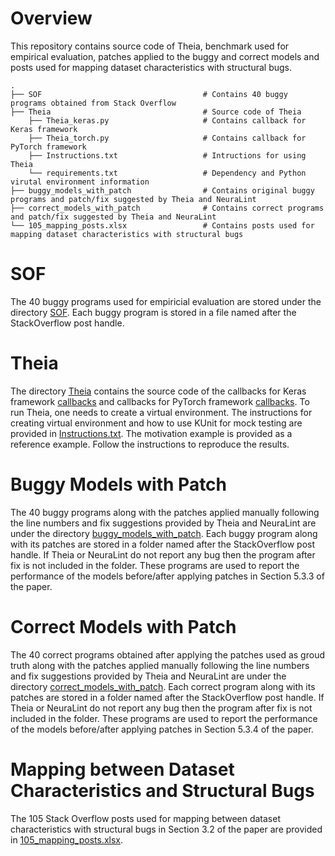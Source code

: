 
# Overview
This repository contains source code of Theia, benchmark used for empirical evaluation, patches applied to the buggy and correct models and posts used for mapping dataset characteristics with structural bugs.  
```
.
├── SOF                                    # Contains 40 buggy programs obtained from Stack Overflow 
├── Theia                                  # Source code of Theia
    ├── Theia_keras.py                     # Contains callback for Keras framework
    ├── Theia_torch.py                     # Contains callback for PyTorch framework
    ├── Instructions.txt                   # Intructions for using Theia
    └── requirements.txt                   # Dependency and Python virutal environment information
├── buggy_models_with_patch                # Contains original buggy programs and patch/fix suggested by Theia and NeuraLint
├── correct_models_with_patch              # Contains correct programs and patch/fix suggested by Theia and NeuraLint
└── 105_mapping_posts.xlsx                 # Contains posts used for mapping dataset characteristics with structural bugs
```
# SOF
The 40 buggy programs used for empiricial evaluation are stored under the directory [SOF](SOF). Each buggy program is stored in a file named after the StackOverflow post handle. 

# Theia
The directory [Theia](Theia) contains the source code of the callbacks for Keras framework [callbacks](Theia_keras.py) and callbacks for PyTorch framework [callbacks](Theia_torch.py). To run Theia, one needs to create a virtual environment. The instructions for creating virtual environment and how to use KUnit for mock testing are provided in [Instructions.txt](KUnit/Instructions.txt). The motivation example is provided as a reference example. Follow the instructions to reproduce the results.


# Buggy Models with Patch
The 40 buggy programs along with the patches applied manually following the line numbers and fix suggestions provided by Theia and NeuraLint are under the directory [buggy_models_with_patch](buggy_models_with_patch). Each buggy program along with its patches are stored in a folder named after the StackOverflow post handle. If Theia or NeuraLint do not report any bug then the program after fix is not included in the folder. These programs are used to report the performance of the models before/after applying patches in Section 5.3.3 of the paper.

# Correct Models with Patch
The 40 correct programs obtained after applying the patches used as groud truth along with the patches applied manually following the line numbers and fix suggestions provided by Theia and NeuraLint are under the directory [correct_models_with_patch](correct_models_with_patch). Each correct program along with its patches are stored in a folder named after the StackOverflow post handle. If Theia or NeuraLint do not report any bug then the program after fix is not included in the folder. These programs are used to report the performance of the models before/after applying patches in Section 5.3.4 of the paper.

# Mapping between Dataset Characteristics and Structural Bugs
The 105 Stack Overflow posts used for mapping between dataset characteristics with structural bugs in Section 3.2 of the paper are provided in [105_mapping_posts.xlsx](105_mapping_posts.xlsx).
